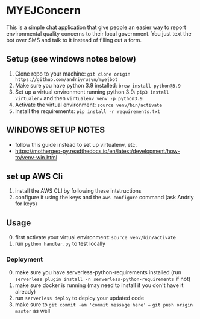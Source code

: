 <!--
title: 'MyEJConcern Bot'
description: 'A simpler way to collect data about environmental issues.'
layout: Doc
framework: v3
platform: AWS
language: python
authorLink: 'https://github.com/andriyrusyn'
authorName: 'Andriy Rusyn'
-->

# MYEJConcern

This is a simple chat application that give people an easier way to report environmental quality concerns to their local government. You just text the bot over SMS and talk to it instead of filling out a form.

## Setup (see windows notes below)
1. Clone repo to your machine: `git clone origin https://github.com/andriyrusyn/myejbot`
2. Make sure you have python 3.9 installed: `brew install python@3.9`
3. Set up a virtual environment running python 3.9: 
`pip3 install virtualenv` and then `virtualenv venv -p python3.9`
4. Activate the virtual environment: `source venv/bin/activate`
5. Install the requirements: `pip install -r requirements.txt`

## WINDOWS SETUP NOTES
- follow this guide instead to set up virtualenv, etc.
- https://mothergeo-py.readthedocs.io/en/latest/development/how-to/venv-win.html

## set up AWS Cli
1. install the AWS CLI by following these intstructions
2. configure it using the keys and the `aws configure` command (ask Andriy for keys)

## Usage
0. first activate your virtual environment: `source venv/bin/activate`
1. run `python handler.py` to test locally 

### Deployment
0. make sure you have serverless-python-requirements installed (run `serverless plugin install -n serverless-python-requirements` if not)
1. make sure docker is running (may need to install if you don't have it already)
1. run `serverless deploy` to deploy your updated code
2. make sure to `git commit -am 'commit message here'` + `git push origin master` as well
